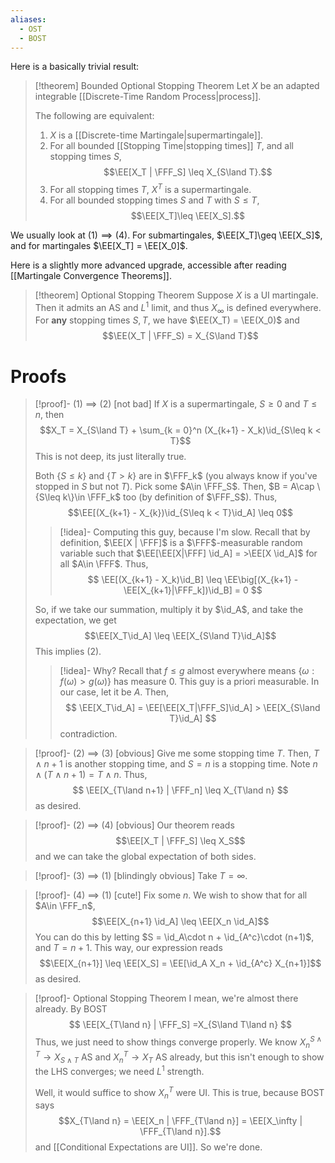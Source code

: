 ```yaml
---
aliases:
  - OST
  - BOST
---
```

Here is a basically trivial result:

>[!theorem] Bounded Optional Stopping Theorem
> Let $X$ be an adapted integrable [[Discrete-Time Random Process|process]].
> 
> The following are equivalent:
> 1. $X$ is a [[Discrete-time Martingale|supermartingale]].
> 2. For all bounded [[Stopping Time|stopping times]] $T$, and all stopping times $S$,
>    $$\EE[X_T | \FFF_S] \leq X_{S\land T}.$$
> 3. For all stopping times $T$, $X^T$ is a supermartingale.
> 4. For all bounded stopping times $S$ and $T$ with $S\leq T$,
>     $$\EE[X_T]\leq \EE[X_S].$$

We usually look at $(1) \implies (4)$. For submartingales, $\EE[X_T]\geq \EE[X_S]$, and for martingales $\EE[X_T] = \EE[X_0]$.

Here is a slightly more advanced upgrade, accessible after reading [[Martingale Convergence Theorems]].

> [!theorem] Optional Stopping Theorem
> Suppose $X$ is a UI martingale. Then it admits an AS and $L^1$ limit, and thus $X_\infty$ is defined everywhere. For **any** stopping times $S,T$, we have $\EE(X_T) = \EE(X_0)$ and
> $$\EE(X_T | \FFF_S) = X_{S\land T}$$

# Proofs

> [!proof]- (1) $\implies$ (2) \[not bad\]
> If $X$ is a supermartingale, $S\geq 0$ and $T\leq n$, then
> $$X_T = X_{S\land T} + \sum_{k = 0}^n (X_{k+1} - X_k)\id_{S\leq k < T}$$
> This is not deep, its just literally true.
> 
> Both $\{S\leq k\}$ and $\{T > k\}$ are in $\FFF_k$ (you always know if you've stopped in $S$ but not $T$). Pick some $A\in \FFF_S$. Then, $B = A\cap \{S\leq k\}\in \FFF_k$ too (by definition of $\FFF_S$). Thus,
> $$\EE[(X_{k+1} - X_{k})\id_{S\leq k < T}\id_A] \leq 0$$
> >[!idea]- Computing this guy, because I'm slow.
> >Recall that by definition, $\EE[X | \FFF]$ is a $\FFF$-measurable random variable such that $\EE[\EE[X|\FFF] \id_A] = >\EE[X \id_A]$ for all $A\in \FFF$. Thus,
>> $$
>> \EE[(X_{k+1} - X_k)\id_B] \leq \EE\big[(X_{k+1} - \EE[X_{k+1}|\FFF_k])\id_B] = 0
>> $$
> 
> So, if we take our summation, multiply it by $\id_A$, and take the expectation, we get
> $$\EE[X_T\id_A] \leq \EE[X_{S\land T}\id_A]$$
> This implies $(2)$.
> 
>> [!idea]- Why?
>> Recall that $f\leq g$ almost everywhere means $\{\omega: f(\omega) > g(\omega)\}$ has measure $0$. This guy is a priori measurable. In our case, let it be $A$. Then,
>> $$
>> \EE[X_T\id_A]  = \EE[\EE[X_T|\FFF_S]\id_A] > \EE[X_{S\land T}\id_A]
>> $$
>> contradiction.

> [!proof]- (2) $\implies$ (3) \[obvious\]
> Give me some stopping time $T$. Then, $T\land n+1$ is another stopping time, and $S = n$ is a stopping time. Note $n\land (T\land n+1) = T\land n$. Thus,
> $$
> \EE[X_{T\land n+1} | \FFF_n] \leq X_{T\land n}
> $$
> as desired.

> [!proof]- (2) $\implies$ (4) \[obvious\]
> Our theorem reads
> $$\EE[X_T | \FFF_S] \leq X_S$$
> and we can take the global expectation of both sides.

> [!proof]- (3) $\implies$ (1) \[blindingly obvious\]
> Take $T = \infty$.

> [!proof]- (4) $\implies$ (1) \[cute!\]
> Fix some $n$. We wish to show that for all $A\in \FFF_n$,
> $$\EE[X_{n+1} \id_A] \leq \EE[X_n \id_A]$$
> You can do this by letting $S = \id_A\cdot n + \id_{A^c}\cdot (n+1)$, and $T = n+1$. This way, our expression reads
> $$\EE[X_{n+1}] \leq \EE[X_S] = \EE[\id_A X_n + \id_{A^c} X_{n+1}]$$
> as desired.

> [!proof]- Optional Stopping Theorem
> I mean, we're almost there already. By BOST
> $$
> 	\EE[X_{T\land n} | \FFF_S]  =X_{S\land T\land n}
> $$
> Thus, we just need to show things converge properly. We know $X^{S\land T}_n\to X_{S\land T}$ AS and $X^T_n\to X_T$ AS already, but this isn't enough to show the LHS converges; we need $L^1$ strength.
> 
> Well, it would suffice to show $X^T_n$ were UI. This is true, because BOST says $$X_{T\land n} = \EE[X_n | \FFF_{T\land n}] = \EE[X_\infty | \FFF_{T\land n}].$$ and [[Conditional Expectations are UI]]. So we're done.